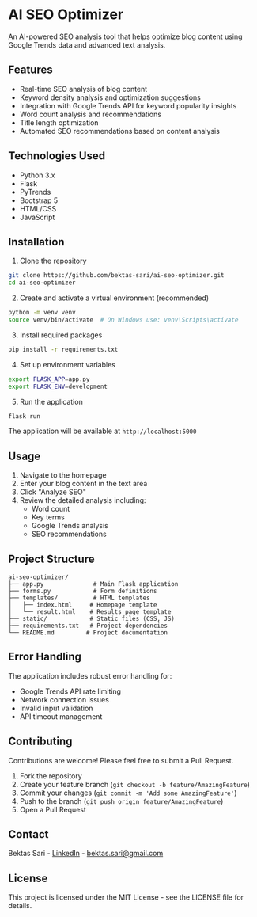 
# AI SEO Optimizer

An AI-powered SEO analysis tool that helps optimize blog content using Google Trends data and advanced text analysis.

## Features

- Real-time SEO analysis of blog content
- Keyword density analysis and optimization suggestions
- Integration with Google Trends API for keyword popularity insights
- Word count analysis and recommendations
- Title length optimization
- Automated SEO recommendations based on content analysis

## Technologies Used

- Python 3.x
- Flask
- PyTrends
- Bootstrap 5
- HTML/CSS
- JavaScript

## Installation

1. Clone the repository
```bash
git clone https://github.com/bektas-sari/ai-seo-optimizer.git
cd ai-seo-optimizer
```

2. Create and activate a virtual environment (recommended)
```bash
python -m venv venv
source venv/bin/activate  # On Windows use: venv\Scripts\activate
```

3. Install required packages
```bash
pip install -r requirements.txt
```

4. Set up environment variables
```bash
export FLASK_APP=app.py
export FLASK_ENV=development
```

5. Run the application
```bash
flask run
```

The application will be available at `http://localhost:5000`

## Usage

1. Navigate to the homepage
2. Enter your blog content in the text area
3. Click "Analyze SEO"
4. Review the detailed analysis including:
   - Word count
   - Key terms
   - Google Trends analysis
   - SEO recommendations

## Project Structure

```
ai-seo-optimizer/
├── app.py              # Main Flask application
├── forms.py            # Form definitions
├── templates/          # HTML templates
│   ├── index.html     # Homepage template
│   └── result.html    # Results page template
├── static/            # Static files (CSS, JS)
├── requirements.txt   # Project dependencies
└── README.md         # Project documentation
```

## Error Handling

The application includes robust error handling for:
- Google Trends API rate limiting
- Network connection issues
- Invalid input validation
- API timeout management

## Contributing

Contributions are welcome! Please feel free to submit a Pull Request.

1. Fork the repository
2. Create your feature branch (`git checkout -b feature/AmazingFeature`)
3. Commit your changes (`git commit -m 'Add some AmazingFeature'`)
4. Push to the branch (`git push origin feature/AmazingFeature`)
5. Open a Pull Request

## Contact

Bektas Sari - [LinkedIn](www.linkedin.com/in/bektas-sari) - bektas.sari@gmail.com

## License

This project is licensed under the MIT License - see the LICENSE file for details.
